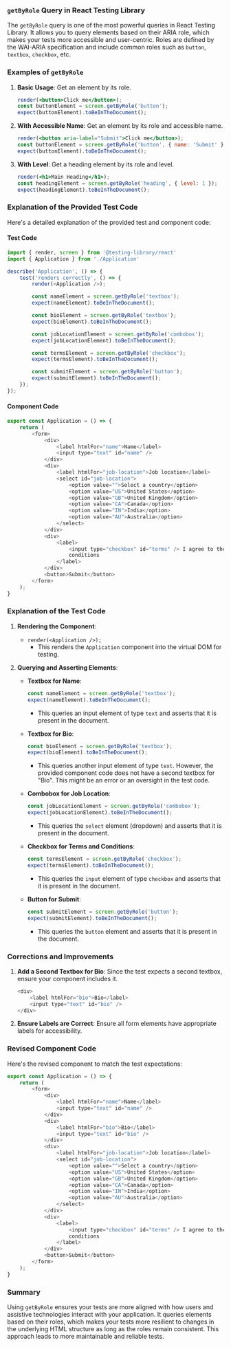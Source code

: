 ### `getByRole` Query in React Testing Library

The `getByRole` query is one of the most powerful queries in React Testing Library. It allows you to query elements based on their ARIA role, which makes your tests more accessible and user-centric. Roles are defined by the WAI-ARIA specification and include common roles such as `button`, `textbox`, `checkbox`, etc.

### Examples of `getByRole`

1. **Basic Usage**: Get an element by its role.
    ```jsx
    render(<button>Click me</button>);
    const buttonElement = screen.getByRole('button');
    expect(buttonElement).toBeInTheDocument();
    ```

2. **With Accessible Name**: Get an element by its role and accessible name.
    ```jsx
    render(<button aria-label="Submit">Click me</button>);
    const buttonElement = screen.getByRole('button', { name: 'Submit' });
    expect(buttonElement).toBeInTheDocument();
    ```

3. **With Level**: Get a heading element by its role and level.
    ```jsx
    render(<h1>Main Heading</h1>);
    const headingElement = screen.getByRole('heading', { level: 1 });
    expect(headingElement).toBeInTheDocument();
    ```

### Explanation of the Provided Test Code

Here's a detailed explanation of the provided test and component code:

#### Test Code

```js
import { render, screen } from '@testing-library/react'
import { Application } from './Application'

describe('Application', () => {
    test('renders correctly', () => {
        render(<Application />);

        const nameElement = screen.getByRole('textbox');
        expect(nameElement).toBeInTheDocument();

        const bioElement = screen.getByRole('textbox');
        expect(bioElement).toBeInTheDocument();

        const jobLocationElement = screen.getByRole('combobox');
        expect(jobLocationElement).toBeInTheDocument();

        const termsElement = screen.getByRole('checkbox');
        expect(termsElement).toBeInTheDocument();

        const submitElement = screen.getByRole('button');
        expect(submitElement).toBeInTheDocument();
    });
});
```

#### Component Code

```js
export const Application = () => {
    return (
        <form>
            <div>
                <label htmlFor="name">Name</label>
                <input type="text" id="name" />
            </div>
            <div>
                <label htmlFor="job-location">Job location</label>
                <select id="job-location">
                    <option value="">Select a country</option>
                    <option value="US">United States</option>
                    <option value="GB">United Kingdom</option>
                    <option value="CA">Canada</option>
                    <option value="IN">India</option>
                    <option value="AU">Australia</option>
                </select>
            </div>
            <div>
                <label>
                    <input type="checkbox" id="terms" /> I agree to the terms and
                    conditions
                </label>
            </div>
            <button>Submit</button>
        </form>
    );
}
```

### Explanation of the Test Code

1. **Rendering the Component**:
   - `render(<Application />);`
     - This renders the `Application` component into the virtual DOM for testing.

2. **Querying and Asserting Elements**:
   - **Textbox for Name**:
     ```js
     const nameElement = screen.getByRole('textbox');
     expect(nameElement).toBeInTheDocument();
     ```
     - This queries an input element of type `text` and asserts that it is present in the document.
   
   - **Textbox for Bio**:
     ```js
     const bioElement = screen.getByRole('textbox');
     expect(bioElement).toBeInTheDocument();
     ```
     - This queries another input element of type `text`. However, the provided component code does not have a second textbox for "Bio". This might be an error or an oversight in the test code.

   - **Combobox for Job Location**:
     ```js
     const jobLocationElement = screen.getByRole('combobox');
     expect(jobLocationElement).toBeInTheDocument();
     ```
     - This queries the `select` element (dropdown) and asserts that it is present in the document.

   - **Checkbox for Terms and Conditions**:
     ```js
     const termsElement = screen.getByRole('checkbox');
     expect(termsElement).toBeInTheDocument();
     ```
     - This queries the `input` element of type `checkbox` and asserts that it is present in the document.

   - **Button for Submit**:
     ```js
     const submitElement = screen.getByRole('button');
     expect(submitElement).toBeInTheDocument();
     ```
     - This queries the `button` element and asserts that it is present in the document.

### Corrections and Improvements

1. **Add a Second Textbox for Bio**: Since the test expects a second textbox, ensure your component includes it.
   ```js
   <div>
       <label htmlFor="bio">Bio</label>
       <input type="text" id="bio" />
   </div>
   ```

2. **Ensure Labels are Correct**: Ensure all form elements have appropriate labels for accessibility.

### Revised Component Code

Here's the revised component to match the test expectations:

```js
export const Application = () => {
    return (
        <form>
            <div>
                <label htmlFor="name">Name</label>
                <input type="text" id="name" />
            </div>
            <div>
                <label htmlFor="bio">Bio</label>
                <input type="text" id="bio" />
            </div>
            <div>
                <label htmlFor="job-location">Job location</label>
                <select id="job-location">
                    <option value="">Select a country</option>
                    <option value="US">United States</option>
                    <option value="GB">United Kingdom</option>
                    <option value="CA">Canada</option>
                    <option value="IN">India</option>
                    <option value="AU">Australia</option>
                </select>
            </div>
            <div>
                <label>
                    <input type="checkbox" id="terms" /> I agree to the terms and
                    conditions
                </label>
            </div>
            <button>Submit</button>
        </form>
    );
}
```

### Summary

Using `getByRole` ensures your tests are more aligned with how users and assistive technologies interact with your application. It queries elements based on their roles, which makes your tests more resilient to changes in the underlying HTML structure as long as the roles remain consistent. This approach leads to more maintainable and reliable tests.